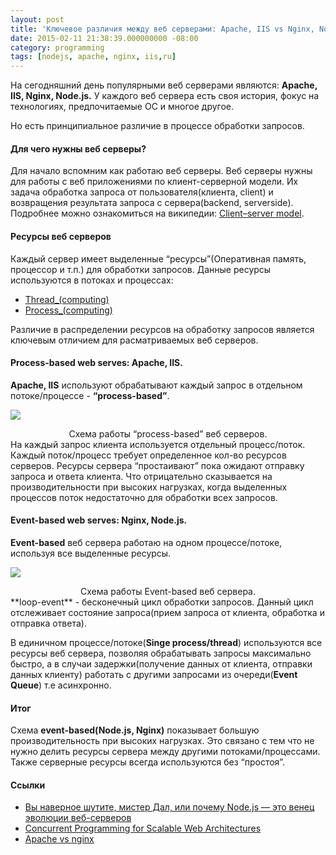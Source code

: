 ```yaml
---
layout: post
title: 'Ключевое различия между веб серверами: Apache, IIS vs Nginx, Node.js'
date: 2015-02-11 21:38:39.000000000 -08:00
category: programming
tags: [nodejs, apache, nginx, iis,ru]
---
```

На сегодняшний день популярными веб серверами являются: **Apache, IIS, Nginx, Node.js.** У каждого веб сервера есть своя история, фокус на технологиях, предпочитаемые ОС и многое другое.

Но есть принципиальное различие в процессе обработки запросов.

#### Для чего нужны веб серверы?

Для начало вспомним как работаю веб серверы. Веб серверы нужны для работы с веб приложениями по клиент-серверной модели. Их задача обработка запроса от пользователя(клиента, client) и возвращения результата запроса с сервера(backend, serverside). Подробнее можно ознакомиться на википедии: [Client–server model].

#### Ресурсы веб серверов

Каждый сервер имеет выделенные “ресурсы”(Оперативная память, процессор и т.п.) для обработки запросов. Данные ресурсы используются в потоках и процессах:

-   [Thread\_(computing)]
-   [Process\_(computing)]

Различие в распределении ресурсов на обработку запросов является ключевым отличием для расматриваемых веб серверов.

  [Client–server model]: http://en.wikipedia.org/wiki/Client%E2%80%93server_model
  [Thread\_(computing)]: http://en.wikipedia.org/wiki/Thread_(computing)
  [Process\_(computing)]: http://en.wikipedia.org/wiki/Process_(computing)

#### Process-based web serves: Apache, IIS.

**Apache, IIS** используют обрабатывают каждый запрос в отдельном потоке/процессе - **“process-based”**.

![](../../../../assets/img/process-based-server-2.png)
<center>
Схема работы “process-based” веб серверов.

</center>
На каждый запрос клиента используется отдельный процесс/поток. Каждый поток/процесс требует определенное кол-во ресурсов серверов. Ресурсы сервера “простаивают” пока ожидают отправку запроса и ответа клиента. Что отрицательно сказывается на производительности при высоких нагрузках, когда выделенных процессов поток недостаточно для обработки всех запросов.

#### Event-based web serves: Nginx, Node.js.

**Event-based** веб сервера работаю на одном процессе/потоке, используя все выделенные ресурсы.


![](../../../../assets/img/event-based-server-3.png)
<center>
Схема работы Event-based веб сервера.

</center>
**loop-event** - бесконечный цикл обработки запросов. Данный цикл отслеживает состояние запроса(прием запроса от клиента, обработка и отправка ответа).

В единичном процессе/потоке(**Singe process/thread**) используются все ресурсы веб сервера, позволяя обрабатывать запросы максимально быстро, а в случаи задержки(получение данных от клиента, отправки данных клиенту) работать с другими запросами из очереди(**Event Queue**) т.е асинхронно.

#### Итог

Схема **event-based(Node.js, Nginx)** показывает большую производительность при высоких нагрузках. Это связано с тем что не нужно делить ресурсы сервера между другими потоками/процессами. Также серверные ресурсы всегда используются без “простоя”.

#### Ссылки

-   [Вы наверное шутите, мистер Дал, или почему Node.js — это венец эволюции веб-серверов]
-   [Concurrent Programming for Scalable Web Architectures]
-   [Apache vs nginx]

  [Вы наверное шутите, мистер Дал, или почему Node.js — это венец эволюции веб-серверов]: http://habrahabr.ru/post/108241/
  [Concurrent Programming for Scalable Web Architectures]: http://berb.github.io/diploma-thesis/original/042_serverarch.html#42
  [Apache vs nginx]: http://www.wikivs.com/wiki/apache_vs_nginx